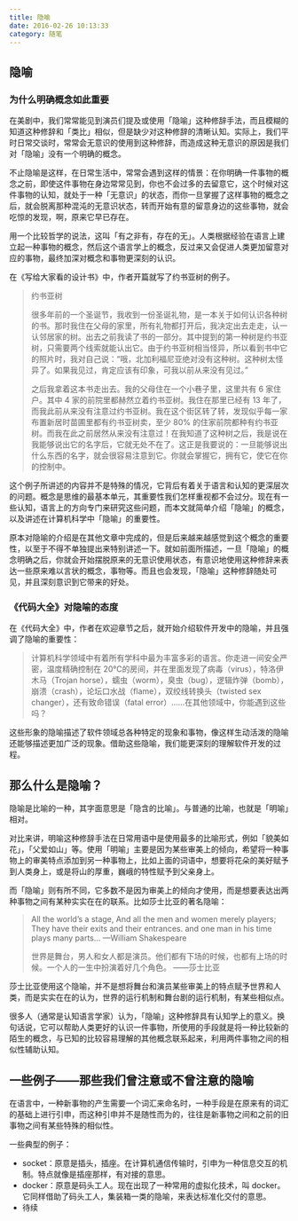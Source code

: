 ```yaml
---
title: 隐喻
date: 2016-02-26 10:13:33
category: 随笔
---
```

## 隐喻
### 为什么明确概念如此重要
在美剧中，我们常常能见到演员们提及或使用「隐喻」这种修辞手法，而且模糊的知道这种修辞和「类比」相似，但是缺少对这种修辞的清晰认知。实际上，我们平时日常交谈时，常常会无意识的使用到这种修辞，而造成这种无意识的原因是我们对「隐喻」没有一个明确的概念。

不止隐喻是这样，在日常生活中，常常会遇到这样的情景：在你明确一件事物的概念之前，即使这件事物在身边常常见到，你也不会过多的去留意它，这个时候对这件事物的认知，就处于一种「无意识」的状态，而你一旦掌握了这样事物的概念之后，就会脱离那种混沌的无意识状态，转而开始有意的留意身边的这些事物，就会吃惊的发现，啊，原来它早已存在。

用一个比较哲学的说法，这叫「有之非有，存在的无」。人类根据经验在语言上建立起一种事物的概念，然后这个语言学上的概念，反过来又会促进人类更加留意对应的事物，最终加深对概念和事物更深刻的认识。

在《写给大家看的设计书》中，作者开篇就写了约书亚树的例子。

> 约书亚树
> 
> 很多年前的一个圣诞节，我收到一份圣诞礼物，是一本关于如何认识各种树的书。那时我住在父母的家里，所有礼物都打开后，我决定出去走走，认一认邻居家的树。出去之前我读了书的一部分。其中提到的第一种树是约书亚树，只需要两个线索就能认出它。由于约书亚树相当怪异，所以看到书中它的照片时，我对自己说：“哦，北加利福尼亚绝对没有这种树。这种树太怪异了。如果我见过，肯定应该有印象，可我以前从来没有见过。”
> 
> 之后我拿着这本书走出去。我的父母住在一个小巷子里，这里共有 6 家住户。其中 4 家的前院里都赫然立着约书亚树。我住在那里已经有 13 年了，而我此前从来没有注意过约书亚树。我在这个街区转了转，发现似乎每一家布置新居时苗圃里都有约书亚树卖，至少 80% 的住家前院都种有约书亚树。而我在此之前居然从来没有注意过！在我知道了这种树之后，我是说在我能够说出它的名字后，它就无处不在了。这正是我要说的：一旦能够说出什么东西的名字，就会很容易注意到它。你就会掌握它，拥有它，使它在你的控制中。

这个例子所讲述的内容并不是特殊的情况，它背后有着关于语言和认知的更深层次的问题。概念是思维的最基本单元，其重要性我们怎样重视都不会过分。现在有一些认知，语言上的方向专门来研究这些问题，而本文就简单介绍「隐喻」的概念，以及讲述在计算机科学中「隐喻」的重要性。

原本对隐喻的介绍是在其他文章中完成的，但是后来越来越感觉到这个概念的重要性，以至于不得不单独提出来特别讲述一下。就如前面所描述，一旦「隐喻」的概念明确之后，你就会开始摆脱原来的无意识使用状态，有意识地使用这种修辞来表达一些原来难以言状的概念，事物等。而且也会发现，「隐喻」这种修辞随处可见，并且深刻意识到它带来的好处。

### 《代码大全》对隐喻的态度
在《代码大全》中，作者在欢迎章节之后，就开始介绍软件开发中的隐喻，并且强调了隐喻的重要性：

> 计算机科学领域中有着所有学科中最为丰富多彩的语言。你走进一间安全严密，温度精确控制在 20℃的房间，并在里面发现了病毒（virus），特洛伊木马（Trojan horse），蠕虫（worm），臭虫（bug），逻辑炸弹（bomb），崩溃（crash），论坛口水战（flame），双绞线转换头（twisted sex changer），还有致命错误（fatal error）……在其他领域中，你能遇到这些吗？

这些形象的隐喻描述了软件领域总各种特定的现象和事物，像这样生动活泼的隐喻还能够描述更加广泛的现象。借助这些隐喻，我们能更深刻的理解软件开发的过程。

## 那么什么是隐喻？
隐喻是比喻的一种，其字面意思是「隐含的比喻」。与普通的比喻，也就是「明喻」相对。

对比来讲，明喻这种修辞手法在日常用语中是使用最多的比喻形式，例如「貌美如花」，「父爱如山」等。使用「明喻」主要是因为某些审美上的倾向，希望将一种事物上的审美特点添加到另一种事物上，比如上面的词语中，想要将花朵的美好赋予到人类身上，或是将山的厚重，巍峨的特性赋予到父亲身上。

而「隐喻」则有所不同，它多数不是因为审美上的倾向才使用，而是想要表达出两种事物之间有某种实实在在的联系。比如莎士比亚的著名隐喻：

> All the world’s a stage,
> And all the men and women merely players;
> They have their exits and their entrances. and one man in his time plays many parts…
> —William Shakespeare
> 
> 世界是舞台，男人和女人都是演员。他们都有下场的时候，也都有上场的时候。一个人的一生中扮演着好几个角色。
> ——莎士比亚

莎士比亚使用这个隐喻，并不是想将舞台和演员某些审美上的特点赋予世界和人类，而是实实在在的认为，世界的运行机制和舞台剧的运行机制，有某些相似点。

很多人（通常是认知语言学家）认为，「隐喻」这种修辞具有认知学上的意义。换句话说，它可以帮助人类更好的认识一件事物，所使用的手段就是将一种比较新的陌生的概念，与已知的比较容易理解的其他概念联系起来，利用两件事物之间的相似性辅助认知。

## 一些例子——那些我们曾注意或不曾注意的隐喻
在语言中，一种新事物的产生需要一个词汇来命名时，一种手段是在原来有的词汇的基础上进行引申，而这种引申并不是随性而为的，往往是新事物之间和之前的旧事物之间有某些特殊的相似性。

一些典型的例子：
* socket：原意是插头，插座。在计算机通信传输时，引申为一种信息交互的机制。特点就像是插座那样，有对接的意思。
* docker：原意是码头工人。现在出现了一种常用的虚拟化技术，叫 docker。它同样借助了码头工人，集装箱一类的隐喻，来表达标准化交付的意思。
* 待续
